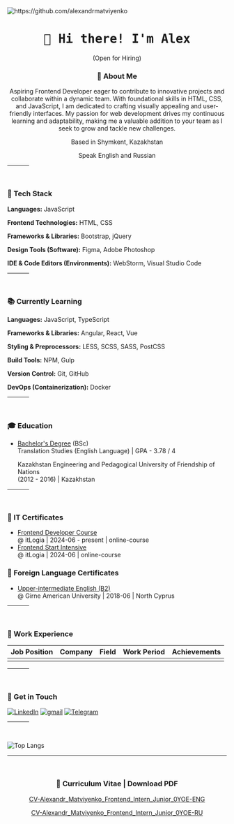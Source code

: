 <img src="https://komarev.com/ghpvc/?username=alexandrmatviyenko" alt="https://github.com/alexandrmatviyenko" />

<h1 align="center">
  <samp> 👋 Hi there! I'm Alex </samp>
</h1>

<p align="center">
  (Open for Hiring)
</p>

<h3 align="center"> 📖 About Me </h3>
<p align="center"> Aspiring Frontend Developer eager to contribute to innovative projects and collaborate within a dynamic team. With foundational skills in HTML, CSS, and JavaScript, I am dedicated to crafting visually appealing and user-friendly interfaces. My passion for web development drives my continuous learning and adaptability, making me a valuable addition to your team as I seek to grow and tackle new challenges. </p>
<p align="center"> Based in Shymkent, Kazakhstan </p>
<p align="center"> Speak English and Russian </p>

<!--
<p> Manifesto: </p>

- Deliver value to the business
- Adapt easily
- Contribute to the growth of the team and company
- Think about scalability and long-term sustainability of solutions
- Find the balance between technical debt and development speed
- Take ownership
- Understand the overall strategy
- Gather feedback
- Be transparent and open
-->

<hr width="10%">
<br>

<h3>
  🚀 Tech Stack
</h3>

**Languages:** JavaScript

**Frontend Technologies:** HTML, CSS

**Frameworks & Libraries:** Bootstrap, jQuery

**Design Tools (Software):** Figma, Adobe Photoshop  

**IDE & Code Editors (Environments):** WebStorm, Visual Studio Code  


<hr width="10%">
<br>

<h3>
  📚 Currently Learning
</h3>

**Languages:** JavaScript, TypeScript

**Frameworks & Libraries:** Angular, React, Vue

**Styling & Preprocessors:** LESS, SCSS, SASS, PostCSS  

**Build Tools:** NPM, Gulp

**Version Control:** Git, GitHub  

**DevOps (Containerization):** Docker  

<hr width="10%">
<br>


<h3>
  🎓 Education
</h3>

<!--
- [Master's Degree](https://github.com/AlexandrMatviyenko) (MSc) <br> Computer Engineering | GPA - 0.00 / 0
  <p> Girne American University <br> (2030 - yyyy) | North Cyprus </p>
-->

<!--
- [Bachelor's Degree](https://github.com/AlexandrMatviyenko) (BSc) <br> Computer Engineering | GPA - 0.00 / 0
  <p> Girne American University <br> (2028 - yyyy) | North Cyprus </p>
-->

- [Bachelor's Degree](https://github.com/AlexandrMatviyenko) (BSc) <br> Translation Studies (English Language) | GPA - 3.78 / 4
  <p> Kazakhstan Engineering and Pedagogical University of Friendship of Nations <br> (2012 - 2016) | Kazakhstan </p>


<hr width="10%">
<br>

<h3>
  📜 IT Certificates
</h3>

- [Frontend Developer Course](https://github.com/AlexandrMatviyenko) <br> @ itLogia | 2024-06 - present | online-course
- [Frontend Start Intensive](https://itlogia.ru/certificates/intensive/12403-69694) <br> @ itLogia | 2024-06 | online-course

<h3>
📜 Foreign Language Certificates
</h3>

- [Upper-intermediate English (B2)](https://github.com/AlexandrMatviyenko) <br> @ Girne American University | 2018-06 | North Cyprus

<hr width="10%">
<br>

<h3>
  💼 Work Experience 
</h3>

| Job Position                  | Company                    | Field                         | Work Period       | Achievements         |
| ----------------------------- | -------------------------- | ----------------------------- | ----------------- |----------------------|
|                               |                            |                               |                   |                      |

<!--
<hr width="10%">
<br>

<h3>
  ⚡ Hackathon Participation
</h3>

- [Hackathon Name or which devote it to](https://Hackathon Adress) @ The organization that is holding the hackathon  | YYYY-MTH | Place
-->

<hr width="10%">
<br>

<h3>
  🔔 Get in Touch
</h3>

<a href="https://www.linkedin.com/in/alexandr-matviyenko">![LinkedIn](https://img.shields.io/badge/LinkedIn-0077B5?style=for-the-badge&logo=linkedin&logoColor=white)</a>
<a href="mailto:TheAlexandrMatviyenko@gmail.com">![gmail](https://img.shields.io/badge/Gmail-D14836?style=for-the-badge&logo=gmail&logoColor=white)</a>
<a href="https://t.me/AlexandrMatviyenko">![Telegram](https://img.shields.io/badge/Telegram-2CA5E0?style=for-the-badge&logo=telegram&logoColor=white)</a>

<hr width="10%">
<br>

![Top Langs](https://github-readme-stats.vercel.app/api/top-langs/?username=alexandrmatviyenko&hide_progress=false)

<hr width="100%">
<br>

<h3 align="center">
  📑 Curriculum Vitae | Download PDF
</h3>

<p align="center">
  <a href="https://github.com/AlexandrMatviyenko/AlexandrMatviyenko/blob/main/CV-Alexandr_Matviyenko_Frontend_Intern_Junior_0YOE-ENG.pdf">
    CV-Alexandr_Matviyenko_Frontend_Intern_Junior_0YOE-ENG
  </a>
</p>

<p align="center">
  <a href="https://github.com/AlexandrMatviyenko/AlexandrMatviyenko/blob/main/CV-Alexandr_Matviyenko_Frontend_Intern_Junior_0YOE-RU.pdf">
    CV-Alexandr_Matviyenko_Frontend_Intern_Junior_0YOE-RU
  </a>
</p>
